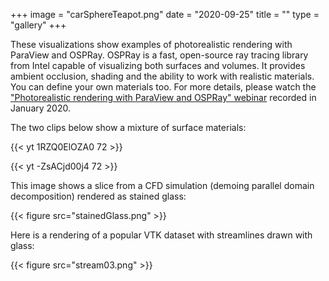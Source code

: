 +++
image = "carSphereTeapot.png"
date = "2020-09-25"
title = ""
type = "gallery"
+++

These visualizations show examples of photorealistic rendering with ParaView and OSPRay. OSPRay is a fast, open-source
ray tracing library from Intel capable of visualizing both surfaces and volumes. It provides ambient occlusion, shading
and the ability to work with realistic materials. You can define your own materials too. For more details, please watch
the
["Photorealistic rendering with ParaView and OSPRay" webinar](https://westgrid.github.io/trainingMaterials/tools/visualization/#photorealistic-rendering-with-paraview-and-ospray)
recorded in January 2020.

The two clips below show a mixture of surface materials:

<!-- {{< vimeo 459406913 >}} -->
{{< yt 1RZQ0ElOZA0 72 >}}
&nbsp;

{{< yt -ZsACjd00j4 72 >}}
&nbsp;

This image shows a slice from a CFD simulation (demoing parallel domain decomposition) rendered as stained glass:

{{< figure src="stainedGlass.png" >}}

Here is a rendering of a popular VTK dataset with streamlines drawn with glass:

{{< figure src="stream03.png" >}}

<!-- youtube -->
<!-- photorealistic rendering with ParaView and OSPRay; for more details see http://bit.ly/vispages -->

